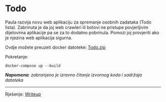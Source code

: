 # Todo
Paula razvija novu web aplikaciju za spremanje osobnih zadataka (Todo lista). 
Zabrinuta je da joj web crawleri ili botovi ne pristupe povjerljivim dijelovima aplikacije pa se za to dodatno pobrinula.
Pomozi joj provjeriti ako je njezina web aplikacija sigurna.

Ovdje možete preuzeti docker datoteke: [Todo.zip](https://github.com/fnovak22/ctf-zavrsni/raw/refs/heads/main/Zadaci/Web/Todo/Datoteke/Todo.zip)

Pokretanje:
```
docker-compose up --build
```

_**Napomena**: zabranjeno je izravno čitanje izvornog koda i sadržaja datoteka_

---

Rješenje: [Writeup](https://github.com/fnovak22/ctf-zavrsni/tree/main/Zadaci/Web/Todo/Writeup)
